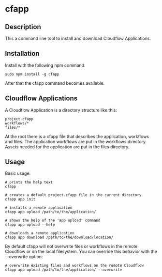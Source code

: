 # cfapp

## Description

This a command line tool to install and download Cloudflow Applications.

## Installation

Install with the following npm command:

    sudo npm install -g cfapp

After that the cfapp command becomes available.

## Cloudflow Applications

A Cloudflow Application is a directory structure like this:

    project.cfapp
    workflows/*
    files/*

At the root there is a cfapp file that describes the application, workflows and
files.  The application workflows are put in the workflows directory.  Assets
needed for the application are put in the files directory.

## Usage

Basic usage:

    # prints the help text
    cfapp

    # creates a default project.cfapp file in the current directory
    cfapp app init

    # installs a remote application
    cfapp app upload /path/to/the/application/

    # shows the help of the 'app upload' command
    cfapp app upload --help

    # downloads a remote application
    cfapp app download /path/to/the/download/location/

By default cfapp will not overwrite files or workflows in the remote Cloudflow
or on the local filesystem.  You can override this behavior with the --overwrite option:

    # overwrite existing files and workflows on the remote Cloudflow
    cfapp app upload /path/to/the/application/ --overwrite
